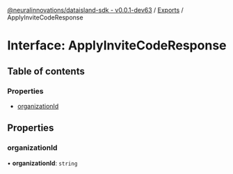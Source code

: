 [@neuralinnovations/dataisland-sdk - v0.0.1-dev63](../../README.md) / [Exports](../modules.md) / ApplyInviteCodeResponse

# Interface: ApplyInviteCodeResponse

## Table of contents

### Properties

- [organizationId](ApplyInviteCodeResponse.md#organizationid)

## Properties

### organizationId

• **organizationId**: `string`
